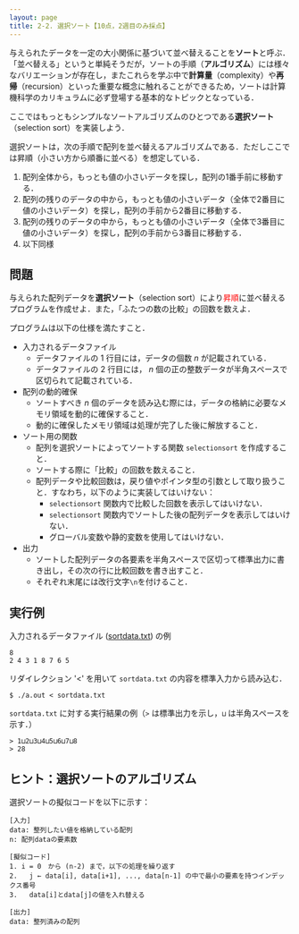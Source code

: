 ```yaml
---
layout: page
title: 2-2. 選択ソート【10点，2週目のみ採点】
---
```


与えられたデータを一定の大小関係に基づいて並べ替えることを**ソート**と呼ぶ．
「並べ替える」というと単純そうだが，ソートの手順（**アルゴリズム**）には様々なバリエーションが存在し，またこれらを学ぶ中で**計算量**（complexity）や**再帰**（recursion）といった重要な概念に触れることができるため，ソートは計算機科学のカリキュラムに必ず登場する基本的なトピックとなっている．

ここではもっともシンプルなソートアルゴリズムのひとつである**選択ソート**（selection sort）を実装しよう．

選択ソートは，次の手順で配列を並べ替えるアルゴリズムである．ただしここでは昇順（小さい方から順番に並べる）を想定している．

1. 配列全体から，もっとも値の小さいデータを探し，配列の1番手前に移動する．
2. 配列の残りのデータの中から，もっとも値の小さいデータ（全体で2番目に値の小さいデータ）を探し，配列の手前から2番目に移動する．
3. 配列の残りのデータの中から，もっとも値の小さいデータ（全体で3番目に値の小さいデータ）を探し，配列の手前から3番目に移動する．
4. 以下同様

## 問題
与えられた配列データを**選択ソート**（selection sort）により<font color="red">昇順</font>に並べ替えるプログラムを作成せよ．また，「ふたつの数の比較」の回数を数えよ．

プログラムは以下の仕様を満たすこと．

- 入力されるデータファイル
    - データファイルの 1 行目には，データの個数 $n$ が記載されている．
    - データファイルの 2 行目には， $n$ 個の正の整数データが半角スペースで区切られて記載されている．
- 配列の動的確保
    - ソートすべき $n$ 個のデータを読み込む際には，データの格納に必要なメモリ領域を動的に確保すること．
    - 動的に確保したメモリ領域は処理が完了した後に解放すること．
- ソート用の関数
    - 配列を選択ソートによってソートする関数 `selectionsort` を作成すること．
    - ソートする際に「比較」の回数を数えること．
    - 配列データや比較回数は，戻り値やポインタ型の引数として取り扱うこと．すなわち，以下のように実装してはいけない：
        - `selectionsort` 関数内で比較した回数を表示してはいけない．
        - `selectionsort` 関数内でソートした後の配列データを表示してはいけない．
        - グローバル変数や静的変数を使用してはいけない．
- 出力
    - ソートした配列データの各要素を半角スペースで区切って標準出力に書き出し，その次の行に比較回数を書き出すこと．
    - それぞれ末尾には改行文字`\n`を付けること．

## 実行例
入力されるデータファイル ([sortdata.txt](./sortdata.txt)) の例

```
8
2 4 3 1 8 7 6 5
```

リダイレクション '<' を用いて `sortdata.txt` の内容を標準入力から読み込む．

```
$ ./a.out < sortdata.txt
```

`sortdata.txt` に対する実行結果の例（`>` は標準出力を示し，`⊔` は半角スペースを示す．）

```
> 1⊔2⊔3⊔4⊔5⊔6⊔7⊔8
> 28
```

## ヒント：選択ソートのアルゴリズム
選択ソートの擬似コードを以下に示す：

```
[入力]
data: 整列したい値を格納している配列
n: 配列dataの要素数

[擬似コード]
1. i = 0　から (n-2) まで，以下の処理を繰り返す
2.   j ← data[i], data[i+1], ..., data[n-1] の中で最小の要素を持つインデックス番号
3.   data[i]とdata[j]の値を入れ替える

[出力]
data: 整列済みの配列
```

